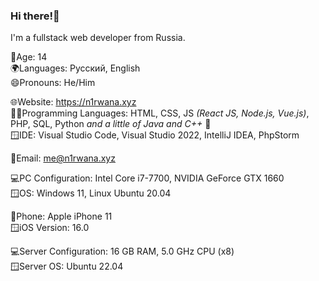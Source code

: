 ### Hi there!👋

I'm a fullstack web developer from Russia.

🔞Age: 14 <br/>
🌍Languages: Русский, English <br/>
😄Pronouns: He/Him <br/>

🌐Website: https://n1rwana.xyz <br/>
🧑‍💻Programming Languages: HTML, CSS, JS _(React JS, Node.js, Vue.js)_, PHP, SQL, Python _and a little of Java and C++_ 🙂 <br/>
🪟IDE: Visual Studio Code, Visual Studio 2022, IntelliJ IDEA, PhpStorm

📨Email: me@n1rwana.xyz

💻PC Configuration: Intel Core i7-7700, NVIDIA GeForce GTX 1660 <br/>
🪟OS: Windows 11, Linux Ubuntu 20.04

📱Phone: Apple iPhone 11<br/>
🪟iOS Version: 16.0

💻Server Configuration: 16 GB RAM, 5.0 GHz CPU (x8) <br/>
🪟Server OS: Ubuntu 22.04
